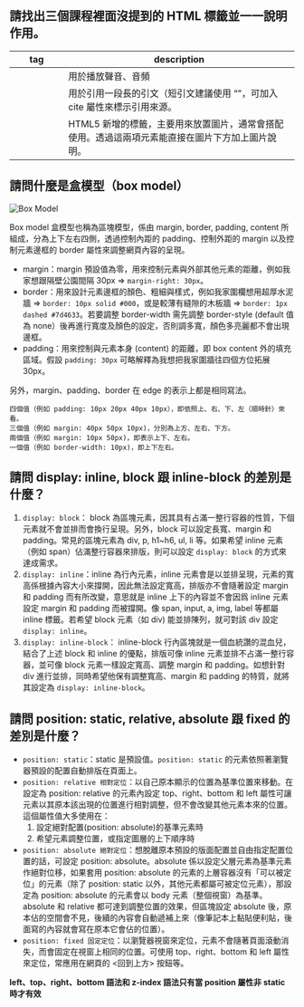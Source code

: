 ## 請找出三個課程裡面沒提到的 HTML 標籤並一一說明作用。

| tag                       | description                                                                                                                 |
| ------------------------- | --------------------------------------------------------------------------------------------------------------------------- |
| <audio></audio>           | 用於播放聲音、音頻                                                                                                          |
| <blockquote></blockquote> | 用於引用一段長的引文（短引文建議使用 <q></q>，可加入 cite 屬性來標示引用來源。                                              |
| <figure></figure>         | HTML5 新增的標籤，主要用來放置圖片，通常會搭配 <figcaption></figcaption> 使用。透過這兩項元素能直接在圖片下方加上圖片說明。 |

## 請問什麼是盒模型（box model）

![Box Model](https://titangene.github.io/images/css-box-model/2019-09-29-07-51-24.png)

Box model 盒模型也稱為區塊模型，係由 margin, border, padding, content 所組成，分為上下左右四側，透過控制內距的 padding、控制外距的 margin 以及控制元素邊框的 border 屬性來調整網頁內容的呈現。

- margin：margin 預設值為零，用來控制元素與外部其他元素的距離，例如我家想跟隔壁公園間隔 30px &rArr; `margin-right: 30px`。
- border：用來設計元素邊框的顏色、粗細與樣式，例如我家圍欄想用超厚水泥牆 &rArr; `border: 10px solid #000`，或是較薄有縫隙的木板牆 &rArr; `border: 1px dashed #7d4633`。若要調整 border-width 需先調整 border-style (default 值為 none）後再進行寬度及顏色的設定，否則調多寬，顏色多亮麗都不會出現邊框。
- padding：用來控制與元素本身 (content) 的距離，即 box content 外的填充區域。假設 `padding: 30px` 可略解釋為我想把我家圍牆往四個方位拓展 30px。

另外，margin、padding、border 在 edge 的表示上都是相同寫法。

```
四個值（例如 padding: 10px 20px 40px 10px），即依照上、右、下、左（順時針）來看。
三個值（例如 margin: 40px 50px 10px)，分別為上方、左右、下方。
兩個值（例如 margin: 10px 50px)，即表示上下、左右。
一個值（例如 border-width: 10px)，即上下左右。
```

## 請問 display: inline, block 跟 inline-block 的差別是什麼？

1. `display: block`： block 為區塊元素，因其具有占滿一整行容器的性質，下個元素就不會並排而會換行呈現。另外，block 可以設定長寬、margin 和 padding。常見的區塊元素為 div, p, h1~h6, ul, li 等。如果希望 inline 元素（例如 span）佔滿整行容器來排版，則可以設定 `display: block` 的方式來達成需求。
2. `display: inline`：inline 為行內元素，inline 元素會是以並排呈現，元素的寬高係根據內容大小來撐開，因此無法設定寬高，排版亦不會隨著設定 margin 和 padding 而有所改變，意思就是 inline 上下的內容並不會因爲 inline 元素設定 margin 和 padding 而被撐開。像 span, input, a, img, label 等都屬 inline 標籤。若希望 block 元素（如 div) 能並排陳列，就可對該 div 設定 `display: inline`。
3. `display: inline-block`： inline-block 行內區塊就是一個血統讚的混血兒，結合了上述 block 和 inline 的優點，排版可像 inline 元素並排不占滿一整行容器，並可像 block 元素一樣設定寬高、調整 margin 和 padding。如想針對 div 進行並排，同時希望他保有調整寬高、margin 和 padding 的特質，就將其設定為 `display: inline-block`。

## 請問 position: static, relative, absolute 跟 fixed 的差別是什麼？

- `position: static`：static 是預設值。`position: static` 的元素依照著瀏覽器預設的配置自動排版在頁面上。
- `position: relative 相對定位`：以自己原本顯示的位置為基準位置來移動。在設定為 position: relative 的元素內設定 top、right、bottom 和 left 屬性可讓元素以其原本該出現的位置進行相對調整，但不會改變其他元素本來的位置。
  這個屬性值大多使用在：
  1. 設定絕對配置(position: absolute)的基準元素時
  2. 希望元素調整位置，或指定圖層的上下順序時
- `position: absolute 絕對定位`：想脫離原本預設的版面配置並自由指定配置位置的話，可設定 position: absolute。absolute 係以設定父層元素為基準元素作絕對位移，如果套用 position: absolute 的元素的上層容器沒有「可以被定位」的元素（除了 position: static 以外，其他元素都屬可被定位元素），那設定為 position: absolute 的元素會以 body 元素（整個視窗）為基準。absolute 和 relative 都可達到調整位置的效果，但區塊設定 absolute 後，原本佔的空間會不見，後續的內容會自動遞補上來（像筆記本上黏貼便利貼，後面寫的內容就會寫在原本它會佔的位置）。
- `position: fixed 固定定位`：以瀏覽器視窗來定位，元素不會隨著頁面滾動消失，而會固定在視窗上相同的位置。可使用 top、right、bottom 和 left 屬性來定位，常應用在網頁的 <回到上方> 按鈕等。

**left、top、right、bottom 語法和 z-index 語法只有當 position 屬性非 static 時才有效**

